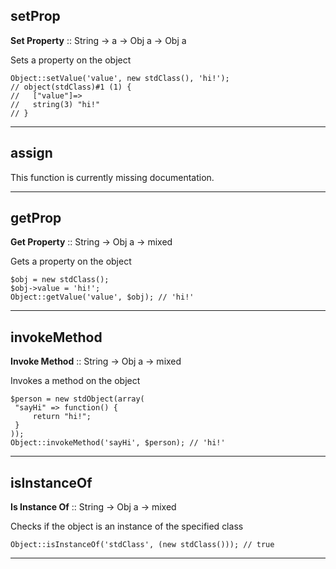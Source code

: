 ## setProp

__Set Property__ :: String -> a -> Obj a -> Obj a

Sets a property on the object

```
Object::setValue('value', new stdClass(), 'hi!');
// object(stdClass)#1 (1) {
//   ["value"]=>
//   string(3) "hi!"
// }
```

---

## assign

This function is currently missing documentation.

---

## getProp

__Get Property__ :: String -> Obj a -> mixed

Gets a property on the object

```
$obj = new stdClass();
$obj->value = 'hi!';
Object::getValue('value', $obj); // 'hi!'
```

---

## invokeMethod

__Invoke Method__ :: String -> Obj a -> mixed

Invokes a method on the object

```
$person = new stdObject(array(
 "sayHi" => function() {
     return "hi!";
 }
));
Object::invokeMethod('sayHi', $person); // 'hi!'
```

---

## isInstanceOf

__Is Instance Of__ :: String -> Obj a -> mixed

Checks if the object is an instance of the specified class

```
Object::isInstanceOf('stdClass', (new stdClass())); // true
```

---


